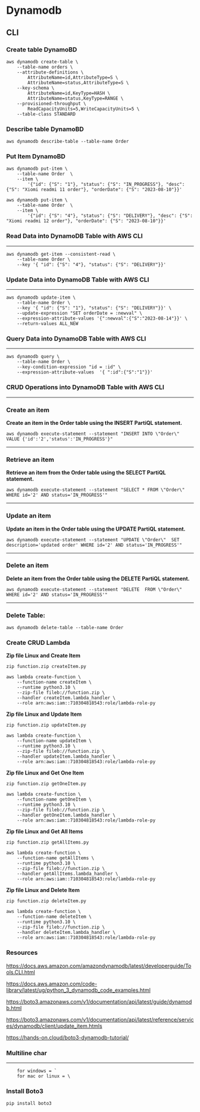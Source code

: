 # Dynamodb

## CLI

### **Create table DynamoBD**

```
aws dynamodb create-table \
    --table-name orders \
    --attribute-definitions \
        AttributeName=id,AttributeType=S \
        AttributeName=status,AttributeType=S \
    --key-schema \
        AttributeName=id,KeyType=HASH \
        AttributeName=status,KeyType=RANGE \
    --provisioned-throughput \
        ReadCapacityUnits=5,WriteCapacityUnits=5 \
    --table-class STANDARD
```

### **Describe table DynamoBD**

```
aws dynamodb describe-table --table-name Order
```


### **Put Item DynamoBD** 

```
aws dynamodb put-item \
    --table-name Order  \
    --item \
        '{"id": {"S": "1"}, "status": {"S": "IN_PROGRESS"}, "desc": {"S": "Xiomi readmi 11 order"}, "orderDate": {"S": "2023-08-10"}}'

aws dynamodb put-item \
    --table-name Order  \
    --item \
        '{"id": {"S": "4"}, "status": {"S": "DELIVERY"}, "desc": {"S": "Xiomi readmi 12 order"}, "orderDate": {"S": "2023-08-10"}}'
```


### **Read Data into DynamoDB Table with AWS CLI**
---

```
aws dynamodb get-item --consistent-read \
    --table-name Order \
    --key '{ "id": {"S": "4"}, "status": {"S": "DELIVERY"}}'
```


### **Update Data into DynamoDB Table with AWS CLI**
---

```
aws dynamodb update-item \
    --table-name Order \
    --key '{ "id": {"S": "1"}, "status": {"S": "DELIVERY"}}' \
    --update-expression "SET orderDate = :newval" \
    --expression-attribute-values '{":newval":{"S":"2023-08-14"}}' \
    --return-values ALL_NEW
```

### **Query Data into DynamoDB Table with AWS CLI**
---

```
aws dynamodb query \
    --table-name Order \
    --key-condition-expression "id = :id" \
    --expression-attribute-values  '{ ":id":{"S":"1"}}'
```


### **CRUD Operations into DynamoDB Table with AWS CLI**
---

### Create an item
**Create an item in the Order table using the INSERT PartiQL statement.**
```
aws dynamodb execute-statement --statement "INSERT INTO \"Order\" VALUE {'id':'2','status':'IN_PROGRESS'}"
```

---
### Retrieve an item 
**Retrieve an item from the Order table using the SELECT PartiQL statement.**

```
aws dynamodb execute-statement --statement "SELECT * FROM \"Order\" WHERE id='2' AND status='IN_PROGRESS'"
```

---
### Update an item
**Update an item in the Order table using the UPDATE PartiQL statement.**

```
aws dynamodb execute-statement --statement "UPDATE \"Order\"  SET description='updated order' WHERE id='2' AND status='IN_PROGRESS'"
```


---
### Delete an item
**Delete an item from the Order table using the DELETE PartiQL statement.**

```
aws dynamodb execute-statement --statement "DELETE  FROM \"Order\" WHERE id='2' AND status='IN_PROGRESS'"
```
---
### Delete Table:
```
aws dynamodb delete-table --table-name Order
```



### Create CRUD Lambda

**Zip file Linux and Create Item**

```
zip function.zip createItem.py

```

```
aws lambda create-function \
    --function-name createItem \
    --runtime python3.10 \
    --zip-file fileb://function.zip \
    --handler createItem.lambda_handler \
    --role arn:aws:iam::710304818543:role/lambda-role-py
```


**Zip file Linux and Update Item**

```
zip function.zip updateItem.py

```

```
aws lambda create-function \
    --function-name updateItem \
    --runtime python3.10 \
    --zip-file fileb://function.zip \
    --handler updateItem.lambda_handler \
    --role arn:aws:iam::710304818543:role/lambda-role-py
```

**Zip file Linux and Get One Item**

```
zip function.zip getOneItem.py

```

```
aws lambda create-function \
    --function-name getOneItem \
    --runtime python3.10 \
    --zip-file fileb://function.zip \
    --handler getOneItem.lambda_handler \
    --role arn:aws:iam::710304818543:role/lambda-role-py
```


**Zip file Linux and Get All Items**

```
zip function.zip getAllItems.py

```

```
aws lambda create-function \
    --function-name getAllItems \
    --runtime python3.10 \
    --zip-file fileb://function.zip \
    --handler getAllItems.lambda_handler \
    --role arn:aws:iam::710304818543:role/lambda-role-py
```

**Zip file Linux and Delete Item**

```
zip function.zip deleteItem.py

```

```
aws lambda create-function \
    --function-name deleteItem \
    --runtime python3.10 \
    --zip-file fileb://function.zip \
    --handler deleteItem.lambda_handler \
    --role arn:aws:iam::710304818543:role/lambda-role-py
```


### Resources

https://docs.aws.amazon.com/amazondynamodb/latest/developerguide/Tools.CLI.html

https://docs.aws.amazon.com/code-library/latest/ug/python_3_dynamodb_code_examples.html

https://boto3.amazonaws.com/v1/documentation/api/latest/guide/dynamodb.html

https://boto3.amazonaws.com/v1/documentation/api/latest/reference/services/dynamodb/client/update_item.htmls

https://hands-on.cloud/boto3-dynamodb-tutorial/



###  Multiline char 
---
```
	for windows = `
	for mac or linux = \
```

### **Install Boto3**

```
pip install boto3

```